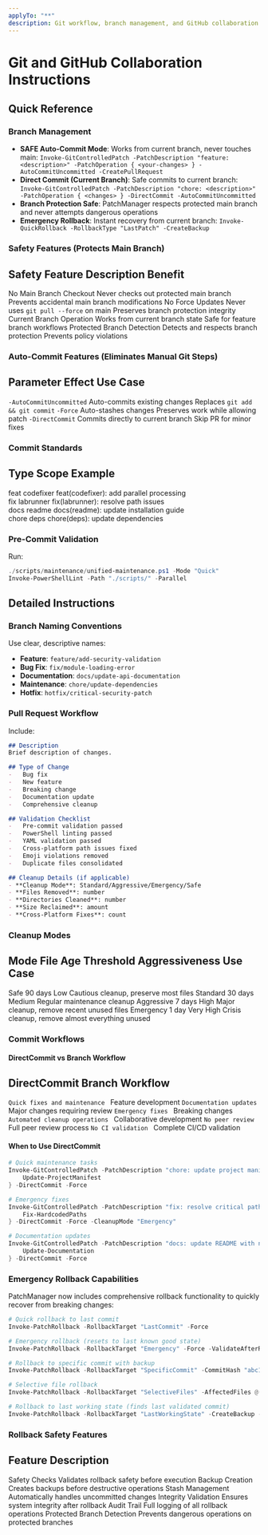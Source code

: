 ```yaml
---
applyTo: "**"
description: Git workflow, branch management, and GitHub collaboration standards
---
```


# Git and GitHub Collaboration Instructions

## Quick Reference

### Branch Management
- **SAFE Auto-Commit Mode**: Works from current branch, never touches main: `Invoke-GitControlledPatch -PatchDescription "feature: <description>" -PatchOperation { <your-changes> } -AutoCommitUncommitted -CreatePullRequest`
- **Direct Commit (Current Branch)**: Safe commits to current branch: `Invoke-GitControlledPatch -PatchDescription "chore: <description>" -PatchOperation { <changes> } -DirectCommit -AutoCommitUncommitted`
- **Branch Protection Safe**: PatchManager respects protected main branch and never attempts dangerous operations
- **Emergency Rollback**: Instant recovery from current branch: `Invoke-QuickRollback -RollbackType "LastPatch" -CreateBackup`

### Safety Features (Protects Main Branch)
 **Safety Feature**  **Description**  **Benefit** 
-------------------------------------------------
 No Main Branch Checkout  Never checks out protected main branch  Prevents accidental main branch modifications 
 No Force Updates  Never uses `git pull --force` on main  Preserves branch protection integrity 
 Current Branch Operation  Works from current branch state  Safe for feature branch workflows 
 Protected Branch Detection  Detects and respects branch protection  Prevents policy violations 

### Auto-Commit Features (Eliminates Manual Git Steps)
 **Parameter**  **Effect**  **Use Case** 
-----------------------------------------
 `-AutoCommitUncommitted`  Auto-commits existing changes  Replaces `git add && git commit` 
 `-Force`  Auto-stashes changes  Preserves work while allowing patch 
 `-DirectCommit`  Commits directly to current branch  Skip PR for minor fixes 

### Commit Standards
 **Type**    **Scope**        **Example**                                
-------------------------------------------------------------------------
 feat        codefixer        feat(codefixer): add parallel processing   
 fix         labrunner        fix(labrunner): resolve path issues        
 docs        readme           docs(readme): update installation guide    
 chore       deps             chore(deps): update dependencies           

### Pre-Commit Validation
Run:
```powershell
./scripts/maintenance/unified-maintenance.ps1 -Mode "Quick"
Invoke-PowerShellLint -Path "./scripts/" -Parallel
```

## Detailed Instructions

### Branch Naming Conventions
Use clear, descriptive names:
- **Feature**: `feature/add-security-validation`
- **Bug Fix**: `fix/module-loading-error`
- **Documentation**: `docs/update-api-documentation`
- **Maintenance**: `chore/update-dependencies`
- **Hotfix**: `hotfix/critical-security-patch`

### Pull Request Workflow
Include:
```markdown
## Description
Brief description of changes.

## Type of Change
-   Bug fix
-   New feature
-   Breaking change
-   Documentation update
-   Comprehensive cleanup

## Validation Checklist
-   Pre-commit validation passed
-   PowerShell linting passed
-   YAML validation passed
-   Cross-platform path issues fixed
-   Emoji violations removed
-   Duplicate files consolidated

## Cleanup Details (if applicable)
- **Cleanup Mode**: Standard/Aggressive/Emergency/Safe
- **Files Removed**: number
- **Directories Cleaned**: number
- **Size Reclaimed**: amount
- **Cross-Platform Fixes**: count
```

### Cleanup Modes
 **Mode**  **File Age Threshold**  **Aggressiveness**  **Use Case** 
-----------------------------------------------------------------
 Safe  90 days  Low  Cautious cleanup, preserve most files 
 Standard  30 days  Medium  Regular maintenance cleanup 
 Aggressive  7 days  High  Major cleanup, remove recent unused files 
 Emergency  1 day  Very High  Crisis cleanup, remove almost everything unused 

### Commit Workflows

#### DirectCommit vs Branch Workflow
 **DirectCommit**  **Branch Workflow** 
-------------------------------------
 `` Quick fixes and maintenance  `` Feature development 
 `` Documentation updates  `` Major changes requiring review 
 `` Emergency fixes  `` Breaking changes 
 `` Automated cleanup operations  `` Collaborative development 
 `` No peer review  `` Full peer review process 
 `` No CI validation  `` Complete CI/CD validation 

#### When to Use DirectCommit
```powershell
# Quick maintenance tasks
Invoke-GitControlledPatch -PatchDescription "chore: update project manifest" -PatchOperation { 
    Update-ProjectManifest 
} -DirectCommit -Force

# Emergency fixes
Invoke-GitControlledPatch -PatchDescription "fix: resolve critical path issue" -PatchOperation { 
    Fix-HardcodedPaths 
} -DirectCommit -Force -CleanupMode "Emergency"

# Documentation updates
Invoke-GitControlledPatch -PatchDescription "docs: update README with new instructions" -PatchOperation { 
    Update-Documentation 
} -DirectCommit -Force
```

### Emergency Rollback Capabilities
PatchManager now includes comprehensive rollback functionality to quickly recover from breaking changes:

```powershell
# Quick rollback to last commit
Invoke-PatchRollback -RollbackTarget "LastCommit" -Force

# Emergency rollback (resets to last known good state)
Invoke-PatchRollback -RollbackTarget "Emergency" -Force -ValidateAfterRollback

# Rollback to specific commit with backup
Invoke-PatchRollback -RollbackTarget "SpecificCommit" -CommitHash "abc123" -CreateBackup

# Selective file rollback
Invoke-PatchRollback -RollbackTarget "SelectiveFiles" -AffectedFiles @("file1.ps1", "file2.ps1")

# Rollback to last working state (finds last validated commit)
Invoke-PatchRollback -RollbackTarget "LastWorkingState" -CreateBackup -ValidateAfterRollback
```

### Rollback Safety Features
 **Feature**  **Description** 
------------------------------
 Safety Checks  Validates rollback safety before execution 
 Backup Creation  Creates backups before destructive operations 
 Stash Management  Automatically handles uncommitted changes 
 Integrity Validation  Ensures system integrity after rollback 
 Audit Trail  Full logging of all rollback operations 
 Protected Branch Detection  Prevents dangerous operations on protected branches 

